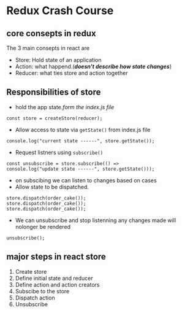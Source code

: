 # Redux Crash Course

## core consepts in redux

The 3 main consepts in react are

- Store: Hold state of an application
- Action: what happend.(**_doesn't describe how state changes_**)
- Reducer: what ties store and action together

## Responsibilities of store

- hold the app state._form the index.js file_

```
const store = createStore(reducer);
```

- Allow access to state via `getState()`
  from index.js file

```
console.log("current state ------", store.getState());
```

- Request listners using `subscribe()`

```
const unsubscribe = store.subscribe(() =>
console.log("update state ------", store.getState()));
```

- on subscibing we can listen to changes based on cases
- Allow state to be dispatched.

```
store.dispatch(order_cake());
store.dispatch(order_cake());
store.dispatch(order_cake());
```

- We can unsubscribe and stop listenning any changes made will nolonger be rendered

`unsubscribe();`

## major steps in react store

1. Create store
2. Define initial state and reducer
3. Define action and action creators
4. Subscibe to the store
5. Dispatch action
6. Unsubscribe
